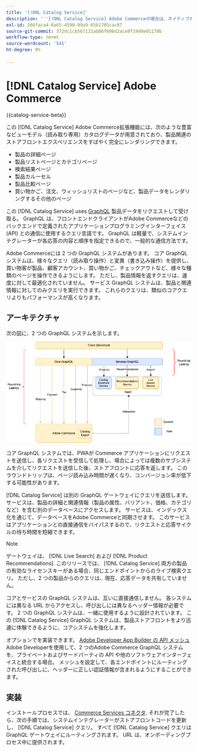 ```yaml
---
title: '[!DNL Catalog Service]'
description: '''[!DNL Catalog Service] Adobe Commerceの場合は、ネイティブのAdobe Commerce GraphQL クエリよりも、製品表示ページと製品リストページのコンテンツをよりすばやく取得できます。'
exl-id: 266faca4-6a65-4590-99a9-65b1705cac87
source-git-commit: 372dc1cb567121ab86f606d2ace9f19d8e01170b
workflow-type: tm+mt
source-wordcount: '541'
ht-degree: 0%

---
```


# [!DNL Catalog Service] Adobe Commerce

{{catalog-service-beta}}

この [!DNL Catalog Service] Adobe Commerce拡張機能には、次のような豊富なビューモデル（読み取り専用）カタログデータが用意されており、製品関連のストアフロントエクスペリエンスをすばやく完全にレンダリングできます。

* 製品の詳細ページ
* 製品リストページとカテゴリページ
* 検索結果ページ
* 製品カルーセル
* 製品比較ページ
* 買い物かご、注文、ウィッシュリストのページなど、製品データをレンダリングするその他のページ

この [!DNL Catalog Service] uses [GraphQL](https://graphql.org/) 製品データをリクエストして受け取る。 GraphQL は、フロントエンドクライアントがAdobe Commerceなどのバックエンドで定義されたアプリケーションプログラミングインターフェイス (API) との通信に使用するクエリ言語です。 GraphQL は軽量で、システムインテグレーターが各応答の内容と順序を指定できるので、一般的な通信方法です。

Adobe Commerceには 2 つの GraphQL システムがあります。 コア GraphQL システムは、様々なクエリ（読み取り操作）と変異（書き込み操作）を提供し、買い物客が製品、顧客アカウント、買い物かご、チェックアウトなど、様々な種類のページを操作できるようにします。 ただし、製品情報を返すクエリは、速度に対して最適化されていません。 サービス GraphQL システムは、製品と関連情報に対してのみクエリを実行できます。 これらのクエリは、類似のコアクエリよりもパフォーマンスが高くなります。

## アーキテクチャ

次の図に、2 つの GraphQL システムを示します。

![カタログのアーキテクチャ図](assets/catalog-service-architecture.png)

コア GraphQL システムでは、PWAが Commerce アプリケーションにリクエストを送信し、各リクエストを受信して処理し、場合によっては複数のサブシステムを介してリクエストを送信した後、ストアフロントに応答を返します。 このラウンドトリップは、ページ読み込み時間が遅くなり、コンバージョン率が低下する可能性があります。

[!DNL Catalog Service] は別の GraphQL ゲートウェイにクエリを送信します。 サービスは、製品の詳細と関連情報（製品の属性、バリアント、価格、カテゴリなど）を含む別のデータベースにアクセスします。 サービスは、インデックス化を通じて、データベースをAdobe Commerceと同期させます。
このサービスはアプリケーションとの直接通信をバイパスするので、リクエストと応答サイクルの待ち時間を短縮できます。

>[!NOTE]
>
>ゲートウェイは、 [!DNL Live Search] および [!DNL Product Recommendations]. このリリースでは、 [!DNL Catalog Service] 両方の製品の有効なライセンスキーがある場合、同じエンドポイントからのライブ検索クエリ。 ただし、2 つの製品からのクエリは、現在、応答データを共有していません。

コアとサービスの GraphQL システムは、互いに直接通信しません。 各システムには異なる URL からアクセスし、呼び出しには異なるヘッダー情報が必要です。 2 つの GraphQL システムは、一緒に使用するように設計されています。 この [!DNL Catalog Service] GraphQL システムは、製品ストアフロントをより迅速に体験できるように、コアシステムを強化します。

オプションでを実装できます。 [Adobe Developer App Builder の API メッシュ](https://developer.adobe.com/graphql-mesh-gateway/) Adobe Developerを使用して、2 つのAdobe Commerce GraphQL システムを、プライベートおよびサードパーティの API や他のソフトウェアインターフェイスと統合する場合。 メッシュを設定して、各エンドポイントにルーティングされた呼び出しに、ヘッダーに正しい認証情報が含まれるようにすることができます。

## 実装

インストールプロセスでは、 [Commerce Services コネクタ](../landing/saas.md). それが完了したら、次の手順では、システムインテグレーターがストアフロントコードを更新し、 [!DNL Catalog Service] クエリ。 すべて [!DNL Catalog Service] クエリは GraphQL ゲートウェイにルーティングされます。 URL は、オンボーディングプロセス中に提供されます。
